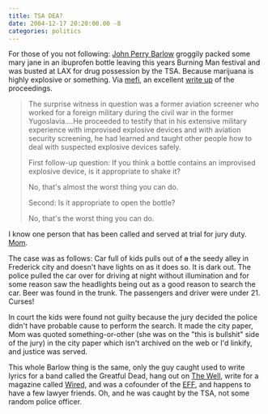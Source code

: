 ```yaml
---
title: TSA DEA?
date: 2004-12-17 20:20:00.00 -8
categories: politics
---
```

For those of you not following: [John Perry Barlow](http://homes.eff.org/~barlow/) groggily packed some mary jane in an ibuprofen bottle leaving this years Burning Man festival and was busted at LAX for drug possession by the TSA. Because marijuana is highly explosive or something. Via [mefi](http://www.metafilter.com/), an excellent [write up](http://vitanuova.loyalty.org/weblog/nb.cgi/view/vitanuova/2004/12/16/1) of the proceedings.

> The surprise witness in question was a former aviation screener who worked for a foreign military during the civil war in the former Yugoslavia….He proceeded to testify that in his extensive military experience with improvised explosive devices and with aviation security screening, he had learned and taught other people how to deal with suspected explosive devices safely.
>
> First follow-up question: If you think a bottle contains an improvised explosive device, is it appropriate to shake it?
>
> No, that's almost the worst thing you can do.
>
> Second: Is it appropriate to open the bottle?
>
> No, that's the worst thing you can do.

I know one person that has been called and served at trial for jury duty. [Mom](http://www.jokerbone.com/2004/02/05/your-mom/).

The case was as follows: Car full of kids pulls out of <strike>a</strike> the seedy alley in Frederick city and doesn't have lights on as it does so. It is dark out. The police pulled the car over for driving at night without illumination and for some reason saw the headlights being out as a good reason to search the car. Beer was found in the trunk. The passengers and driver were under 21. Curses!

In court the kids were found not guilty because the jury decided the police didn't have probable cause to perform the search. It made the city paper, Mom was quoted something-or-other (she was on the "this is bullshit" side of the jury) in the city paper which isn't archived on the web or I'd linkify, and justice was served.

This whole Barlow thing is the same, only the guy caught used to write lyrics for a band called the Greatful Dead, hang out on [The Well](http://www.well.com/), write for a magazine called [Wired,](http://www.wired.com/) and was a cofounder of the [EFF](http://www.eff.org), and happens to have a few lawyer friends. Oh, and he was caught by the TSA, not some random police officer.
